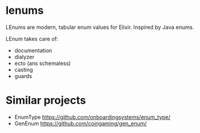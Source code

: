 # lenums

LEnums are modern, tabular enum values for Elixir. Inspired by Java enums.


LEnum takes care of:

- documentation
- dialyzer
- ecto (ans schemaless)
- casting
- guards


# Similar projects


- EnumType https://github.com/onboardingsystems/enum_type/
- GenEnum https://github.com/coingaming/gen_enum/

